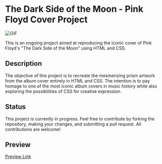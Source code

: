 # The Dark Side of the Moon - Pink Floyd Cover Project

<img src="https://i.gifer.com/5fJa.gif" alt="GIF"/>

This is an ongoing project aimed at reproducing the iconic cover of Pink Floyd's "The Dark Side of the Moon" using HTML and CSS.

## Description

The objective of this project is to recreate the mesmerizing prism artwork from the album cover entirely in HTML and CSS. The intention is to pay homage to one of the most iconic album covers in music history while also exploring the possibilities of CSS for creative expression.

## Status

This project is currently in progress. Feel free to contribute by forking the repository, making your changes, and submitting a pull request. All contributions are welcome!

## Preview

[Preview Link](https://marconi-dm.github.io/PrismCSS-PinkFloyd/)
